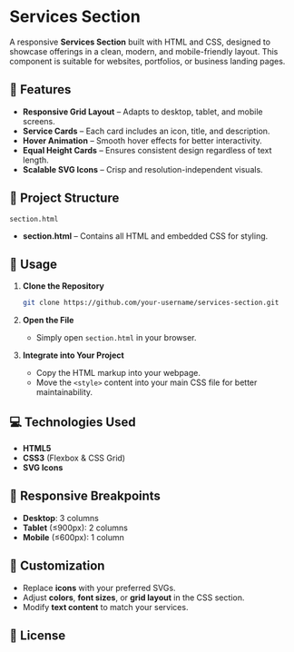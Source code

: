 # Services Section

A responsive **Services Section** built with HTML and CSS, designed to showcase offerings in a clean, modern, and mobile-friendly layout.
This component is suitable for websites, portfolios, or business landing pages.

## 📌 Features

* **Responsive Grid Layout** – Adapts to desktop, tablet, and mobile screens.
* **Service Cards** – Each card includes an icon, title, and description.
* **Hover Animation** – Smooth hover effects for better interactivity.
* **Equal Height Cards** – Ensures consistent design regardless of text length.
* **Scalable SVG Icons** – Crisp and resolution-independent visuals.

## 📂 Project Structure

```
section.html
```

* **section.html** – Contains all HTML and embedded CSS for styling.

## 🚀 Usage

1. **Clone the Repository**

   ```bash
   git clone https://github.com/your-username/services-section.git
   ```
2. **Open the File**

   * Simply open `section.html` in your browser.
3. **Integrate into Your Project**

   * Copy the HTML markup into your webpage.
   * Move the `<style>` content into your main CSS file for better maintainability.

## 💻 Technologies Used

* **HTML5**
* **CSS3** (Flexbox & CSS Grid)
* **SVG Icons**

## 📱 Responsive Breakpoints

* **Desktop**: 3 columns
* **Tablet** (≤900px): 2 columns
* **Mobile** (≤600px): 1 column


## 📝 Customization

* Replace **icons** with your preferred SVGs.
* Adjust **colors**, **font sizes**, or **grid layout** in the CSS section.
* Modify **text content** to match your services.

## 📄 License

